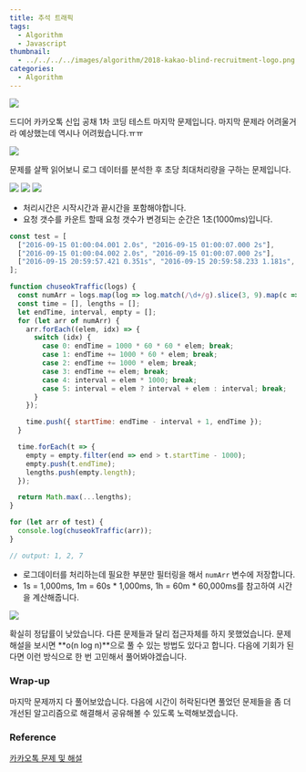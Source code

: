 ```yaml
---
title: 추석 트래픽
tags:
  - Algorithm
  - Javascript
thumbnail:
  - ../../../../images/algorithm/2018-kakao-blind-recruitment-logo.png
categories:
  - Algorithm
---
```


![](../../../../images/algorithm/2018-kakao-blind-recruitment-logo.png)


드디어 카카오톡 신입 공채 1차 코딩 테스트 마지막 문제입니다. 마지막 문제라 어려울거라 예상했는데 역시나 어려웠습니다.ㅠㅠ

![](../../../../images/algorithm/2018-kakao-blind-recruitment-round-1-7-01.png)

문제를 살짝 읽어보니 로그 데이터를 분석한 후 초당 최대처리량을 구하는 문제입니다.

![](../../../../images/algorithm/2018-kakao-blind-recruitment-round-1-7-02.png)
![](../../../../images/algorithm/2018-kakao-blind-recruitment-round-1-7-03.png)
![](../../../../images/algorithm/2018-kakao-blind-recruitment-round-1-7-04.png)

* 처리시간은 시작시간과 끝시간을 포함해야합니다.
* 요청 갯수를 카운트 할때 요청 갯수가 변경되는 순간은 1초(1000ms)입니다.

``` js
const test = [
  ["2016-09-15 01:00:04.001 2.0s", "2016-09-15 01:00:07.000 2s"],
  ["2016-09-15 01:00:04.002 2.0s", "2016-09-15 01:00:07.000 2s"],
  ["2016-09-15 20:59:57.421 0.351s", "2016-09-15 20:59:58.233 1.181s", "2016-09-15 20:59:58.299 0.8s", "2016-09-15 20:59:58.688 1.041s", "2016-09-15 20:59:59.591 1.412s", "2016-09-15 21:00:00.464 1.466s", "2016-09-15 21:00:00.741 1.581s", "2016-09-15 21:00:00.748 2.31s", "2016-09-15 21:00:00.966 0.381s", "2016-09-15 21:00:02.066 2.62s"]
];

function chuseokTraffic(logs) {
  const numArr = logs.map(log => log.match(/\d+/g).slice(3, 9).map(c => Number(c)));  // 숫자 정규식 / 날짜 제외 slice / number 타입으로 변경
  const time = [], lengths = [];
  let endTime, interval, empty = [];
  for (let arr of numArr) {
    arr.forEach((elem, idx) => {
      switch (idx) {
        case 0: endTime = 1000 * 60 * 60 * elem; break;
        case 1: endTime += 1000 * 60 * elem; break;
        case 2: endTime += 1000 * elem; break;
        case 3: endTime += elem; break;
        case 4: interval = elem * 1000; break;
        case 5: interval = elem ? interval + elem : interval; break;
      }
    });

    time.push({ startTime: endTime - interval + 1, endTime });
  }

  time.forEach(t => {
    empty = empty.filter(end => end > t.startTime - 1000);
    empty.push(t.endTime);
    lengths.push(empty.length);
  });

  return Math.max(...lengths);
}

for (let arr of test) {
  console.log(chuseokTraffic(arr));
}

// output: 1, 2, 7
```

* 로그데이터를 처리하는데 필요한 부분만 필터링을 해서 <code>numArr</code> 변수에 저장합니다.
* 1s = 1,000ms, 1m = 60s * 1,000ms, 1h = 60m * 60,000ms를 참고하여 시간을 계산해줍니다.

![](../../../../images/algorithm/2018-kakao-blind-recruitment-round-1-7-05.png)

확실히 정답률이 낮았습니다. 다른 문제들과 달리 접근자체를 하지 못했었습니다. 문제해설을 보시면 **o(n log n)**으로 풀 수 있는 방법도 있다고 합니다. 다음에 기회가 된다면 이런 방식으로 한 번 고민해서 풀어봐야겠습니다.

### Wrap-up

마지막 문제까지 다 풀어보았습니다. 다음에 시간이 허락된다면 풀었던 문제들을 좀 더 개선된 알고리즘으로 해결해서 공유해볼 수 있도록 노력해보겠습니다.

### Reference

[카카오톡 문제 및 해설](http://tech.kakao.com/2017/09/27/kakao-blind-recruitment-round-1/)